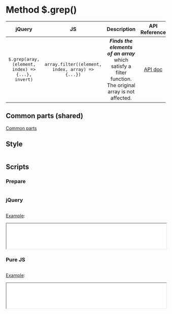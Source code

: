 # Method $.grep()

| jQuery | JS | Description | API Reference |
|:--:|:--:|:--:|:--:|
| `$.grep(aray, (element, index) => {...}, invert)` | `array.filter((element, index, array) => {...})` | **_Finds the elements of an array_** which satisfy a filter function. The original array is not affected. | [API doc](https://api.jquery.com/jQuery.grep/) |

## Common parts (shared)

[Common parts](/docs/mdview.html?example/index.md)

## Style

```css:src/style.css
```

## Scripts

### Prepare

```js:src/prepare.js
```

### jQuery

```js:src/jquery.js
```

[Example](example.html?jquery):

<iframe width="100%" height="80" src="example.html?jquery"></iframe>

### Pure JS

```js:src/pure.js
```

[Example](example.html?pure):

<iframe width="100%" height="80" src="example.html?pure"></iframe>
